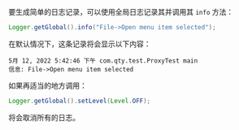 要生成简单的日志记录，可以使用全局日志记录其并调用其 `info` 方法：

```java
Logger.getGlobal().info("File->Open menu item selected");
```

在默认情况下，这条记录将会显示以下内容：

```
5月 12, 2022 5:42:46 下午 com.qty.test.ProxyTest main
信息: File->Open menu item selected
```

如果再适当的地方调用：

```java
Logger.getGlobal().setLevel(Level.OFF);
```

将会取消所有的日志。